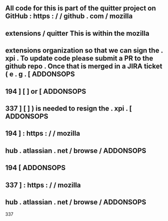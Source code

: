 All
code
for
this
is
part
of
the
quitter
project
on
GitHub
:
https
:
/
/
github
.
com
/
mozilla
-
extensions
/
quitter
This
is
within
the
mozilla
-
extensions
organization
so
that
we
can
sign
the
.
xpi
.
To
update
code
please
submit
a
PR
to
the
github
repo
.
Once
that
is
merged
in
a
JIRA
ticket
(
e
.
g
.
[
ADDONSOPS
-
194
]
[
]
or
[
ADDONSOPS
-
337
]
[
]
)
is
needed
to
resign
the
.
xpi
.
[
ADDONSOPS
-
194
]
:
https
:
/
/
mozilla
-
hub
.
atlassian
.
net
/
browse
/
ADDONSOPS
-
194
[
ADDONSOPS
-
337
]
:
https
:
/
/
mozilla
-
hub
.
atlassian
.
net
/
browse
/
ADDONSOPS
-
337
